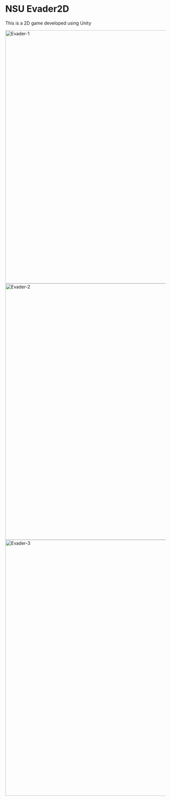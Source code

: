 # NSU Evader2D
This is a 2D game developed using Unity

<img width="793" alt="Evader-1" src="https://github.com/glenda1015/evader2D/assets/85639833/b25b7d4f-d617-4e8b-bd35-0eaed262e2bd">
<img width="803" alt="Evader-2" src="https://github.com/glenda1015/evader2D/assets/85639833/a51d4616-e227-4cff-88b2-31e4c2d33afd">
<img width="802" alt="Evader-3" src="https://github.com/glenda1015/evader2D/assets/85639833/ac243b14-483a-4b70-97f0-c17d3b4a32d0">

